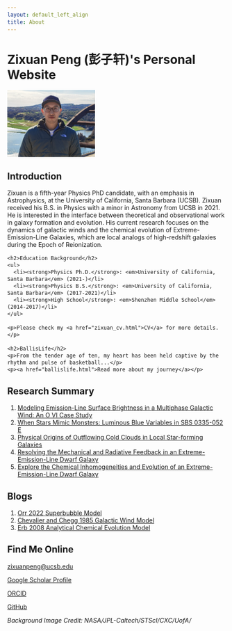 ```yaml
---
layout: default_left_align
title: About
---
```


<h1>Zixuan Peng (彭子轩)'s Personal Website</h1>
<img src="./assets/images/zixuan_peng_photos/photo_zixuan.jpg" alt="Zixuan Peng's Selfie" style="height:30%; width:40%;">
<div class="container">
  <!-- Left Column -->
  <div class="left-column">
    <h2>Introduction</h2>
    <p>Zixuan is a fifth-year Physics PhD candidate, with an emphasis in Astrophysics, at the University of California, Santa Barbara (UCSB). Zixuan received his B.S. in Physics with a minor in Astronomy from UCSB in 2021. He is interested in the interface between theoretical and observational work in galaxy formation and evolution. His current research focuses on the dynamics of galactic winds and the chemical evolution of Extreme-Emission-Line Galaxies, which are local analogs of high-redshift galaxies during the Epoch of Reionization.</p>

    <h2>Education Background</h2>
    <ul>
      <li><strong>Physics Ph.D.</strong>: <em>University of California, Santa Barbara</em> (2021-)</li>
      <li><strong>Physics B.S.</strong>: <em>University of California, Santa Barbara</em> (2017-2021)</li>
      <li><strong>High School</strong>: <em>Shenzhen Middle School</em> (2014-2017)</li>
    </ul>

    <p>Please check my <a href="zixuan_cv.html">CV</a> for more details.</p>

    <h2>BallisLife</h2>
    <p>From the tender age of ten, my heart has been held captive by the rhythm and pulse of basketball...</p>
    <p><a href="ballislife.html">Read more about my journey</a></p>
  </div>

  <!-- Right Column -->
  <div class="right-column">
    <h2>Research Summary</h2>
    <ol>
      <li><a href="research.html#winterphase_em_sb">Modeling Emission-Line Surface Brightness in a Multiphase Galactic Wind: An O VI Case Study</a></li>
      <li><a href="research.html#lbv_in_sbs_0335">When Stars Mimic Monsters: Luminous Blue Variables in SBS 0335-052 E</a></li>
      <li><a href="research.html#esi_galactic_wind">Physical Origins of Outflowing Cold Clouds in Local Star-forming Galaxies</a></li>
      <li><a href="research.html#kcwi_1044_clm_zp">Resolving the Mechanical and Radiative Feedback in an Extreme-Emission-Line Dwarf Galaxy</a></li>
      <li><a href="research.html#kcwi_1044">Explore the Chemical Inhomogeneities and Evolution of an Extreme-Emission-Line Dwarf Galaxy</a></li>
    </ol>
    <h2>Blogs</h2>
    <ol>
      <li><a href="blog.html#Orr22">Orr 2022 Superbubble Model</a></li>
      <li><a href="blog.html#CC85">Chevalier and Chegg 1985 Galactic Wind Model</a></li>
      <li><a href="blog.html#Erb08">Erb 2008 Analytical Chemical Evolution Model</a></li>
    </ol>
    <h2>Find Me Online</h2>
    <p>
        <i class="fas fa-envelope"></i> 
        <a href="mailto:zixuanpeng@ucsb.edu">zixuanpeng@ucsb.edu</a>
    </p>
    <p>
        <i class="fas fa-graduation-cap"></i> 
        <a href="https://scholar.google.com/citations?user=8vbGPt0AAAAJ&hl=en">Google Scholar Profile</a>
    </p>
    <p>
        <i class="fab fa-orcid"></i> 
        <a href="https://orcid.org/0000-0003-3467-6810">ORCID</a>
    </p>
    <p>
        <i class="fab fa-github"></i> 
        <a href="https://github.com/jasonpeng17">GitHub</a>
    </p>
  </div>
</div>

<p><em>Background Image Credit: NASA/JPL-Caltech/STScI/CXC/UofA/</em></p>
